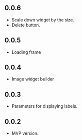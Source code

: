 ## 0.0.6

- Scale down widget by the size.
- Delete button.

## 0.0.5

- Loading frame

## 0.0.4

- Image widget builder

## 0.0.3

- Parameters for displaying labels.

## 0.0.2

- MVP version.